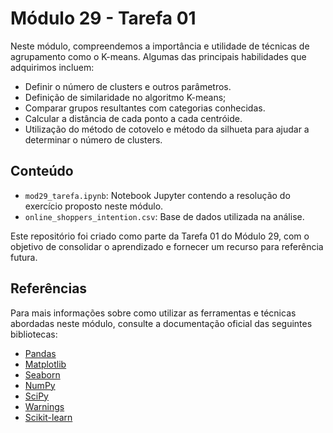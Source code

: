 # Módulo 29 - Tarefa 01

Neste módulo, compreendemos a importância e utilidade de técnicas de agrupamento como o K-means. Algumas das principais habilidades que adquirimos incluem:
-  Definir o número de clusters e outros parâmetros.
-  Definição de similaridade no algoritmo K-means;
-  Comparar grupos resultantes com categorias conhecidas.
-  Calcular a distância de cada ponto a cada centróide.
-  Utilização do método de cotovelo e método da silhueta para ajudar a determinar o número de clusters.

## Conteúdo

- `mod29_tarefa.ipynb`: Notebook Jupyter contendo a resolução do exercício proposto neste módulo.
- `online_shoppers_intention.csv`: Base de dados utilizada na análise.

Este repositório foi criado como parte da Tarefa 01 do Módulo 29, com o objetivo de consolidar o aprendizado e fornecer um recurso para referência futura.

## Referências

Para mais informações sobre como utilizar as ferramentas e técnicas abordadas neste módulo, consulte a documentação oficial das seguintes bibliotecas:

- [Pandas](https://pandas.pydata.org/docs/)
- [Matplotlib](https://matplotlib.org/stable/contents.html)
- [Seaborn](https://seaborn.pydata.org/tutorial.html)
- [NumPy](https://numpy.org/doc/)
- [SciPy](https://docs.scipy.org/doc/scipy/)
- [Warnings](https://docs.python.org/3/library/warnings.html)
- [Scikit-learn](https://scikit-learn.org/stable/)
